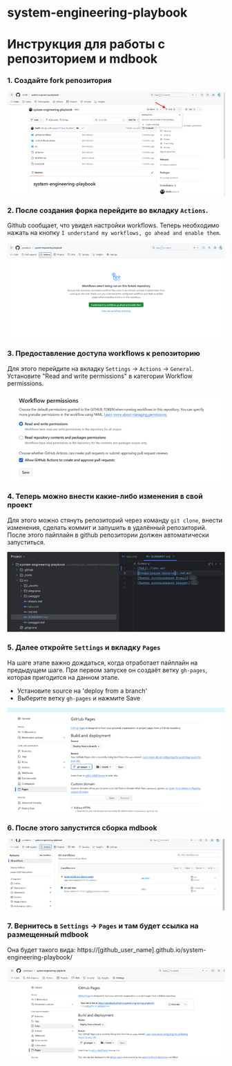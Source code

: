# system-engineering-playbook
# Инструкция для работы с репозиторием и mdbook
### 1. Создайте fork репозитория
![img.png](img/img.png)
### 2. После создания форка перейдите во вкладку `Actions`. 
Github сообщает, что увидел настройки workflows. Теперь необходимо нажать на кнопку `I understand my workflows, go ahead and enable them`.

![img1.png](img/img1.png)
### 3. Предоставление доступа workflows к репозиторию 
Для этого перейдите на вкладку `Settings` -> `Actions` -> `General`. Установите "Read and write permissions" в категории Workflow permissions.

![img2.png](img/img2.png)
### 4. Теперь можно внести какие-либо изменения в свой проект
Для этого можно стянуть репозиторий через команду `git clone`, внести изменения, сделать коммит и запушить в удалённый репозиторий. После этого пайплайн в github репозитории должен автоматически запуститься.

![img3.png](img/img3.png)
### 5. Далее откройте `Settings` и вкладку `Pages`
На шаге этапе важно дождаться, когда отработает пайплайн на предыдущем шаге. При первом запуске он создаёт ветку `gh-pages`, которая пригодится на данном этапе.
- Установите source на 'deploy from a branch'
- Выберите ветку `gh-pages` и нажмите Save

![img4.png](img/img4.png)
### 6. После этого запустится сборка mdbook
![img5.png](img/img5.png)
### 7. Вернитесь в `Settings` -> `Pages` и там будет ссылка на размещенный mdbook
Она будет такого вида: https://[github_user_name].github.io/system-engineering-playbook/

![img6.png](img/img6.png)
